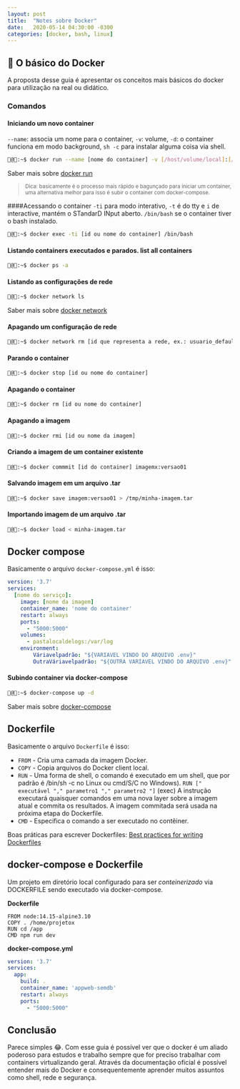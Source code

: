 ```yaml
---
layout: post
title:  "Notes sobre Docker"
date:   2020-05-14 04:30:00 -0300
categories: [docker, bash, linux]
---
```


## 🐋 O básico do Docker
A proposta desse guia é apresentar os conceitos mais básicos do docker para utilização na real ou didático.

### Comandos
#### Iniciando um novo container
`--name`: associa um nome para o container, `-v`: volume, `-d`: o container funciona em modo background, `sh -c` para instalar alguma coisa via shell. 
```bash
🐋@🐧:~$ docker run --name [nome do container] -v [/host/volume/local]:[/container/armazenaraqui] --network [rede_exemplo] -p [host_ip]:[host_port]:[container_port] -d [nome da imagem, ex.: node:14.15-alpine3.10] sh -c "yarn install && yarn run dev"
```
Saber mais sobre [docker run](https://docs.docker.com/engine/reference/commandline/run/)

> <sub>Dica: basicamente é o processo mais rápido e bagunçado para iniciar um container, uma alternativa melhor para isso é subir o container com docker-compose.</sub>

####Acessando o container
`-ti` para modo interativo, `-t` é do tty e `i` de interactive, mantém o STandarD INput aberto. `/bin/bash` se o container tiver o bash instalado.
```bash
🐋@🐧:~$ docker exec -ti [id ou nome do container] /bin/bash
```

#### Listando containers executados e parados. list all containers
```bash
🐋@🐧:~$ docker ps -a
```

#### Listando as configurações de rede
```bash
🐋@🐧:~$ docker network ls
```
Saber mais sobre [docker network](https://docs.docker.com/network/)

#### Apagando um configuração de rede
```bash
🐋@🐧:~$ docker network rm [id que representa a rede, ex.: usuario_default]
```

#### Parando o container
```bash
🐋@🐧:~$ docker stop [id ou nome do container]
```

#### Apagando o container
```bash
🐋@🐧:~$ docker rm [id ou nome do container]
```

#### Apagando a imagem
```bash
🐋@🐧:~$ docker rmi [id ou nome da imagem]
```

#### Criando a imagem de um container existente
```bash
🐋@🐧:~$ docker commmit [id do container] imagemx:versao01
```

#### Salvando imagem em um arquivo .tar
```bash
🐋@🐧:~$ docker save imagem:versao01 > /tmp/minha-imagem.tar
```

#### Importando imagem de um arquivo .tar
```bash
🐋@🐧:~$ docker load < minha-imagem.tar
```

## Docker compose
Basicamente o arquivo `docker-compose.yml` é isso:
```yml
version: '3.7'
services:
  [nome do serviço]:
    image: [nome da imagem]
    container_name: 'nome do container'
    restart: always
    ports:
      - "5000:5000"
    volumes:
      - pastalocaldelogs:/var/log
    environment:
        Váriavelpadrão: "${VARIAVEL VINDO DO ARQUIVO .env}"
        OutraVáriavelpadrão: "${OUTRA VARIAVEL VINDO DO ARQUIVO .env}"
```

#### Subindo container via docker-compose
```bash
🐋@🐧:~$ docker-compose up -d
```
Saber mais sobre [docker-compose](https://docs.docker.com/get-started/08_using_compose/)

## Dockerfile
Basicamente o arquivo `Dockerfile` é isso:

- ```FROM``` - Cria uma camada da imagem Docker.
- ```COPY``` - Copia arquivos do Docker client local.
- ```RUN``` - Uma forma de shell, o comando é executado em um shell, que por padrão é /bin/sh -c no Linux ou cmd/S/C no Windows). ```RUN [" executável "," parametro1 "," parametro2 "]``` (exec) A instrução executará quaisquer comandos em uma nova layer sobre a imagem atual e commita os resultados. A imagem commitada será usada na próxima etapa do Dockerfile.
- ```CMD``` - Especifica o comando a ser executado no contêiner.

Boas práticas para escrever Dockerfiles: [Best practices for writing Dockerfiles](https://docs.docker.com/develop/develop-images/dockerfile_best-practices/)

## docker-compose e Dockerfile
Um projeto em diretório local configurado para ser *conteinerizado* via DOCKERFILE sendo executado via docker-compose.

**Dockerfile**
```
FROM node:14.15-alpine3.10
COPY . /home/projetox
RUN cd /app
CMD npm run dev
```

**docker-compose.yml**
```yml
version: '3.7'
services:
  app:
    build: .
    container_name: 'appweb-semdb'
    restart: always
    ports:
      - "5000:5000"
```

## Conclusão
Parece simples 😂. Com esse guia é possível ver que o docker é um aliado poderoso para estudos e trabalho sempre que for preciso trabalhar com containers virtualizando geral.
Através da documentação oficial é possível entender mais do Docker e consequentemente aprender muitos assuntos como shell, rede e segurança.
